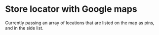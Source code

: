 # Store locator with Google maps

Currently passing an array of locations that are listed on the map as pins, and in the side list.
